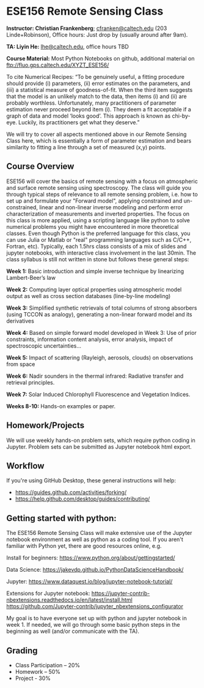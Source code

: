 # ESE156 Remote Sensing Class

**Instructor: Christian Frankenberg**; cfranken@caltech.edu (203 Linde+Robinson), Office hours: Just drop by (usually around after 9am).

**TA: Liyin He:** lhe@caltech.edu, office hours TBD

**Course Material:** Most Python Notebooks on github, additional material on <ftp://fluo.gps.caltech.edu/XYZT_ESE156/>

To cite Numerical Recipes:
“To be genuinely useful, a fitting procedure should provide (i) parameters,
(ii) error estimates on the parameters, and (iii) a statistical
measure of goodness-of-fit. When the third item suggests that the
model is an unlikely match to the data, then items (i) and (ii) are
probably worthless. Unfortunately, many practitioners of parameter
estimation never proceed beyond item (i). They deem a fit acceptable if a graph of data and model ‘looks good’. This approach is known as
chi-by-eye. Luckily, its practitioners get what they deserve.”

We will try to cover all aspects mentioned above in our Remote Sensing Class here, which is essentially a form of parameter estimation and bears similarity to fitting a line through a set of measured (x,y) points.

## Course Overview

ESE156 will cover the basics of remote sensing with a focus on atmospheric and surface remote sensing using spectroscopy. The class will guide you through typical steps of relevance to all remote sensing problem, i.e. how to set up and formulate your "Forward model", applying constrained and un-constrained, linear and non-linear inverse modeling and perform error characterization of measurements and inverted properties. The focus on this class is more applied, using a scripting language like python to solve numerical problems you might have encountered in more theoretical classes. Even though Python is the preferred language for this class, you can use Julia or Matlab or "real" programming languages such as C/C++, Fortran, etc). Typically, each 1.5hrs class consists of a mix of slides and jupyter notebooks, with interactive class involvement in the last 30min. The class syllabus is still not written in stone but follows these general steps:

**Week 1:** Basic introduction and simple inverse technique by linearizing Lambert-Beer’s law

**Week 2:** Computing layer optical properties using atmospheric model output as well as cross section databases (line-by-line modeling)

**Week 3:** Simplified synthetic retrievals of total columns of strong absorbers (using TCCON as analogy), generating a non-linear forward model and its derivatives

**Week 4:** Based on simple forward model developed in Week 3: Use of prior constraints, information content analysis, error analysis, impact of spectroscopic uncertainties…

**Week 5:** Impact of scattering (Rayleigh, aerosols, clouds) on observations from space

**Week 6:** Nadir sounders in the thermal infrared: Radiative transfer and retrieval principles.

**Week 7:** Solar Induced Chlorophyll Fluorescence and Vegetation Indices.

**Weeks 8-10:** Hands-on examples or paper.

## Homework/Projects

We will use weekly hands-on problem sets, which require python coding in Jupyter. Problem sets can be submitted as Jupyter notebook html export.  

## Workflow

If you're using GitHub Desktop, these general instructions will help:

* <https://guides.github.com/activities/forking/>
* <https://help.github.com/desktop/guides/contributing/>

## Getting started with python: 

The ESE156 Remote Sensing Class will make extensive use of the Jupyter notebook environment as well as python as a coding tool. If you aren't familiar with Python yet, there are good resources online, e.g.

Install for beginners: https://www.python.org/about/gettingstarted/

Data Science: https://jakevdp.github.io/PythonDataScienceHandbook/

Jupyter: https://www.dataquest.io/blog/jupyter-notebook-tutorial/

Extensions for Jupyter notebook: https://jupyter-contrib-nbextensions.readthedocs.io/en/latest/install.html
https://github.com/Jupyter-contrib/jupyter_nbextensions_configurator

My goal is to have everyone set up with python and jupyter notebook in week 1. If needed, we will go through some basic python steps in the beginning as well (and/or communicate with the TA). 

## Grading

* Class Participation – 20%
* Homework – 50%
* Project - 30%

